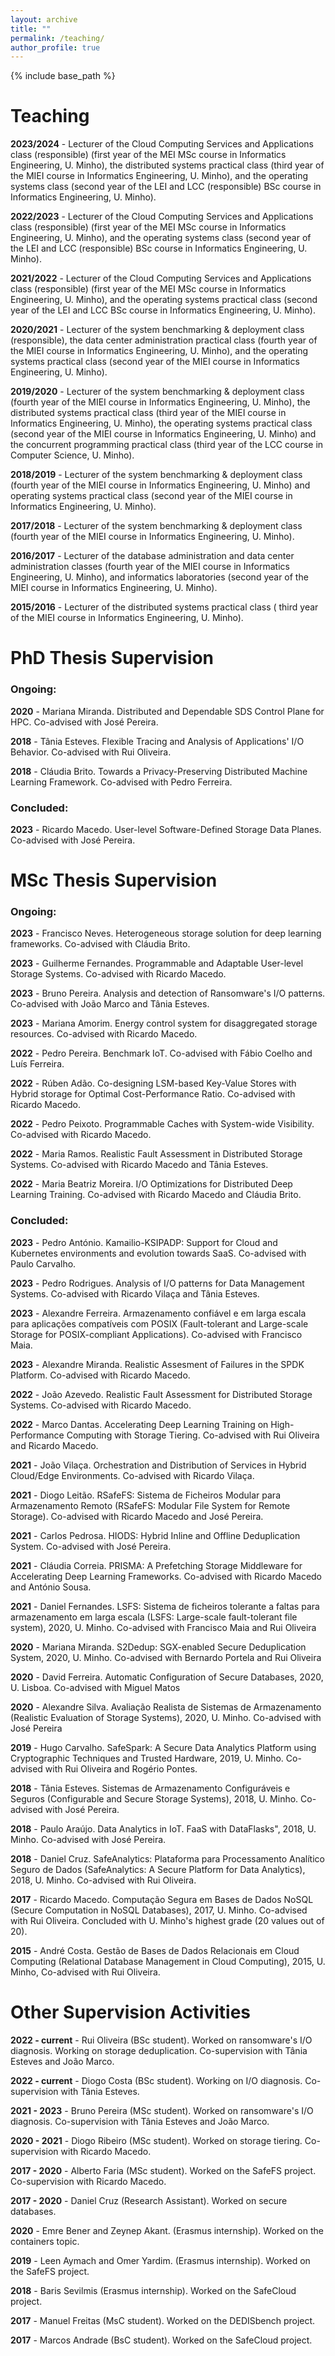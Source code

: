 ```yaml
---
layout: archive
title: ""
permalink: /teaching/
author_profile: true
---
```


{% include base_path %}

# Teaching

**2023/2024** - Lecturer of the Cloud Computing Services and Applications class (responsible) (first year of the MEI MSc course in Informatics Engineering, U. Minho), the distributed systems practical class (third year of the MIEI course in Informatics Engineering, U. Minho),  and the operating systems class (second year of the LEI and LCC (responsible) BSc course in Informatics Engineering, U. Minho).

**2022/2023** - Lecturer of the Cloud Computing Services and Applications class (responsible) (first year of the MEI MSc course in Informatics Engineering, U. Minho), and the operating systems class (second year of the LEI and LCC (responsible) BSc course in Informatics Engineering, U. Minho).

**2021/2022** - Lecturer of the Cloud Computing Services and Applications class (responsible) (first year of the MEI MSc course in Informatics Engineering, U. Minho), and the operating systems practical class (second year of the LEI and LCC BSc course in Informatics Engineering, U. Minho).

**2020/2021** - Lecturer of the system benchmarking & deployment class (responsible), the data center administration practical class (fourth year of the MIEI course in Informatics Engineering, U. Minho), and the operating systems practical class (second year of the MIEI course in Informatics Engineering, U. Minho).

**2019/2020** - Lecturer of the system benchmarking & deployment class (fourth year of the MIEI course in Informatics Engineering, U. Minho), the distributed systems practical class (third year of the MIEI course in Informatics Engineering, U. Minho), the operating systems practical class (second year of the MIEI course in Informatics Engineering, U. Minho) and the concurrent programming practical class (third year of the LCC course in Computer Science, U. Minho).

**2018/2019** - Lecturer of the system benchmarking & deployment class (fourth year of the MIEI course in Informatics Engineering, U. Minho) and operating systems practical class (second year of the MIEI course in Informatics Engineering, U. Minho).

**2017/2018** -  Lecturer of the system benchmarking & deployment class (fourth year of the MIEI course in Informatics Engineering, U. Minho).

**2016/2017** - Lecturer of the database administration and data center administration classes (fourth year of the MIEI course in Informatics Engineering, U. Minho), and informatics laboratories (second year of the MIEI course in Informatics Engineering, U. Minho).

**2015/2016** - Lecturer of the distributed systems practical class ( third year of the MIEI course in Informatics Engineering, U. Minho).


# PhD Thesis Supervision

### Ongoing:

**2020** - Mariana Miranda. Distributed and Dependable SDS Control Plane for HPC. Co-advised with José Pereira.

**2018** - Tânia Esteves. Flexible Tracing and Analysis of Applications' I/O Behavior. Co-advised with Rui Oliveira.

**2018** - Cláudia Brito. Towards a Privacy-Preserving Distributed Machine Learning Framework. Co-advised with Pedro Ferreira.

### Concluded:

**2023** - Ricardo Macedo. User-level Software-Defined Storage Data Planes. Co-advised with José Pereira.

# MSc Thesis Supervision

### Ongoing:

**2023** - Francisco Neves. Heterogeneous storage solution for deep learning frameworks. Co-advised with Cláudia Brito.

**2023** - Guilherme Fernandes. Programmable and Adaptable User-level Storage Systems. Co-advised with Ricardo Macedo.

**2023** - Bruno Pereira. Analysis and detection of Ransomware's I/O patterns. Co-advised with João Marco and Tânia Esteves.

**2023** - Mariana Amorim. Energy control system for disaggregated storage resources. Co-advised with Ricardo Macedo.

**2022** - Pedro Pereira. Benchmark IoT. Co-advised with Fábio Coelho and Luís Ferreira.

**2022** - Rúben Adão. Co-designing LSM-based Key-Value Stores with Hybrid storage for Optimal Cost-Performance Ratio. Co-advised with Ricardo Macedo.

**2022** - Pedro Peixoto. Programmable Caches with System-wide Visibility. Co-advised with Ricardo Macedo.

**2022** - Maria Ramos. Realistic Fault Assessment in Distributed Storage Systems. Co-advised with Ricardo Macedo and Tânia Esteves. 

**2022** - Maria Beatriz Moreira. I/O Optimizations for Distributed Deep Learning Training. Co-advised with Ricardo Macedo and Cláudia Brito.

### Concluded:

**2023** - Pedro António. Kamailio-KSIPADP: Support for Cloud and Kubernetes environments and evolution towards SaaS. Co-advised with Paulo Carvalho.

**2023** - Pedro Rodrigues. Analysis of I/O patterns for Data Management Systems. Co-advised with Ricardo Vilaça and Tânia Esteves.

**2023** - Alexandre Ferreira. Armazenamento confiável e em larga escala para aplicações compatíveis com POSIX (Fault-tolerant and Large-scale Storage for POSIX-compliant Applications). Co-advised with Francisco Maia.

**2023** - Alexandre Miranda. Realistic Assesment of Failures in the SPDK Platform. Co-advised with Ricardo Macedo.

**2022** - João Azevedo. Realistic Fault Assessment for Distributed Storage Systems. Co-advised with Ricardo Macedo.

**2022** - Marco Dantas. Accelerating Deep Learning Training
on High-Performance Computing with Storage Tiering. Co-advised with Rui Oliveira and Ricardo Macedo.

**2021** - João Vilaça. Orchestration and Distribution of Services
in Hybrid Cloud/Edge Environments. Co-advised with Ricardo Vilaça.

**2021** - Diogo Leitão. RSafeFS: Sistema de Ficheiros Modular para Armazenamento Remoto (RSafeFS: Modular File System for Remote Storage). Co-advised with Ricardo Macedo and José Pereira.

**2021** - Carlos Pedrosa. HIODS: Hybrid Inline and Offline Deduplication System. Co-advised with José Pereira.

**2021** - Cláudia Correia. PRISMA: A Prefetching Storage Middleware for Accelerating Deep Learning Frameworks. Co-advised with Ricardo Macedo and António Sousa.

**2021** - Daniel Fernandes. LSFS: Sistema de ficheiros tolerante a faltas
para armazenamento em larga escala (LSFS: Large-scale fault-tolerant file system), 2020, U. Minho. Co-advised with Francisco Maia and Rui Oliveira

**2020** - Mariana Miranda. S2Dedup: SGX-enabled Secure Deduplication System, 2020, U. Minho. Co-advised with Bernardo Portela and Rui Oliveira

**2020** - David Ferreira. Automatic Configuration of Secure Databases, 2020, U. Lisboa. Co-advised with Miguel Matos

**2020** - Alexandre Silva. Avaliação Realista de Sistemas de Armazenamento (Realistic Evaluation of Storage Systems), 2020, U. Minho. Co-advised with José Pereira

**2019** - Hugo Carvalho. SafeSpark: A Secure Data Analytics Platform
using Cryptographic Techniques and Trusted Hardware, 2019, U. Minho. Co-advised with Rui Oliveira and Rogério Pontes.

**2018** - Tânia Esteves. Sistemas de Armazenamento Configuráveis e Seguros (Configurable and Secure Storage Systems), 2018, U. Minho. Co-advised with José Pereira.

**2018** - Paulo Araújo. Data Analytics in IoT. FaaS with DataFlasks", 2018, U. Minho. Co-advised with José Pereira.

**2018** - Daniel Cruz. SafeAnalytics: Plataforma para Processamento Analítico Seguro de Dados (SafeAnalytics: A Secure Platform for Data Analytics), 2018, U. Minho. Co-advised with Rui Oliveira.

**2017** - Ricardo Macedo. Computação Segura em Bases de Dados NoSQL (Secure Computation in NoSQL Databases), 2017, U. Minho. Co-advised with Rui Oliveira. Concluded with U. Minho's highest grade (20 values out of 20).

**2015** - André Costa. Gestão de Bases de Dados Relacionais em Cloud Computing (Relational Database Management in Cloud Computing), 2015, U. Minho, Co-advised with Rui Oliveira. 


# Other Supervision Activities

**2022 - current** - Rui Oliveira (BSc student). Worked on ransomware's I/O diagnosis. Working on storage deduplication. Co-supervision with Tânia Esteves and João Marco.  

**2022 - current** - Diogo Costa (BSc student). Working on I/O diagnosis. Co-supervision with Tânia Esteves. 

**2021 - 2023** - Bruno Pereira (MSc student). Worked on ransomware's I/O diagnosis. Co-supervision with Tânia Esteves and João Marco.

**2020 - 2021** - Diogo Ribeiro (MSc student). Worked on storage tiering. Co-supervision with Ricardo Macedo. 

**2017 - 2020** - Alberto Faria (MSc student). Worked on the SafeFS project. Co-supervision with Ricardo Macedo. 

**2017 - 2020** - Daniel Cruz (Research Assistant). Worked on secure databases. 

**2020** - Emre Bener and Zeynep Akant. (Erasmus internship). Worked on the containers topic.

**2019** - Leen Aymach and Omer Yardim. (Erasmus internship). Worked on the SafeFS project.

**2018** - Baris Sevilmis (Erasmus internship). Worked on the SafeCloud project.

**2017** - Manuel Freitas (MsC student). Worked on the DEDISbench project.

**2017** - Marcos Andrade (BsC student). Worked on the SafeCloud project.



